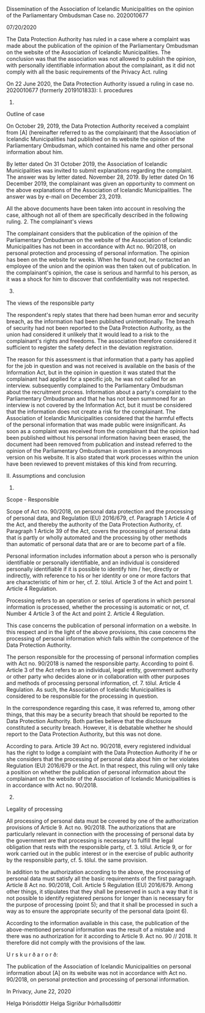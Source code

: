 Dissemination of the Association of Icelandic Municipalities on the opinion of the Parliamentary Ombudsman
Case no. 2020010677

07/20/2020

The Data Protection Authority has ruled in a case where a complaint was made about the publication of the opinion of the Parliamentary Ombudsman on the website of the Association of Icelandic Municipalities. The conclusion was that the association was not allowed to publish the opinion, with personally identifiable information about the complainant, as it did not comply with all the basic requirements of the Privacy Act.
ruling

On 22 June 2020, the Data Protection Authority issued a ruling in case no. 2020010677 (formerly 2019101833):
I.
procedures

1.
Outline of case

On October 29, 2019, the Data Protection Authority received a complaint from \[A\] (hereinafter referred to as the complainant) that the Association of Icelandic Municipalities had published on its website the opinion of the Parliamentary Ombudsman, which contained his name and other personal information about him.

By letter dated On 31 October 2019, the Association of Icelandic Municipalities was invited to submit explanations regarding the complaint. The answer was by letter dated. November 28, 2019. By letter dated On 16 December 2019, the complainant was given an opportunity to comment on the above explanations of the Association of Icelandic Municipalities. The answer was by e-mail on December 23, 2019.

All the above documents have been taken into account in resolving the case, although not all of them are specifically described in the following ruling.
2.
The complainant's views

The complainant considers that the publication of the opinion of the Parliamentary Ombudsman on the website of the Association of Icelandic Municipalities has not been in accordance with Act no. 90/2018, on personal protection and processing of personal information. The opinion has been on the website for weeks. When he found out, he contacted an employee of the union and the opinion was then taken out of publication. In the complainant's opinion, the case is serious and harmful to his person, as it was a shock for him to discover that confidentiality was not respected.

3.
The views of the responsible party

The respondent's reply states that there had been human error and security breach, as the information had been published unintentionally. The breach of security had not been reported to the Data Protection Authority, as the union had considered it unlikely that it would lead to a risk to the complainant's rights and freedoms. The association therefore considered it sufficient to register the safety defect in the deviation registration.

The reason for this assessment is that information that a party has applied for the job in question and was not received is available on the basis of the Information Act, but in the opinion in question it was stated that the complainant had applied for a specific job, he was not called for an interview. subsequently complained to the Parliamentary Ombudsman about the recruitment process. Information about a party's complaint to the Parliamentary Ombudsman and that he has not been summoned for an interview is not covered by the Information Act, but it must be considered that the information does not create a risk for the complainant. The Association of Icelandic Municipalities considered that the harmful effects of the personal information that was made public were insignificant. As soon as a complaint was received from the complainant that the opinion had been published without his personal information having been erased, the document had been removed from publication and instead referred to the opinion of the Parliamentary Ombudsman in question in a anonymous version on his website. It is also stated that work processes within the union have been reviewed to prevent mistakes of this kind from recurring.

II.
Assumptions and conclusion

1.
Scope - Responsible

Scope of Act no. 90/2018, on personal data protection and the processing of personal data, and Regulation (EU) 2016/679, cf. Paragraph 1 Article 4 of the Act, and thereby the authority of the Data Protection Authority, cf. Paragraph 1 Article 39 of the Act, covers the processing of personal data that is partly or wholly automated and the processing by other methods than automatic of personal data that are or are to become part of a file.

Personal information includes information about a person who is personally identifiable or personally identifiable, and an individual is considered personally identifiable if it is possible to identify him / her, directly or indirectly, with reference to his or her identity or one or more factors that are characteristic of him or her, cf. 2. tölul. Article 3 of the Act and point 1. Article 4 Regulation.

Processing refers to an operation or series of operations in which personal information is processed, whether the processing is automatic or not, cf. Number 4 Article 3 of the Act and point 2. Article 4 Regulation.

This case concerns the publication of personal information on a website. In this respect and in the light of the above provisions, this case concerns the processing of personal information which falls within the competence of the Data Protection Authority.

The person responsible for the processing of personal information complies with Act no. 90/2018 is named the responsible party. According to point 6. Article 3 of the Act refers to an individual, legal entity, government authority or other party who decides alone or in collaboration with other purposes and methods of processing personal information, cf. 7. tölul. Article 4 Regulation. As such, the Association of Icelandic Municipalities is considered to be responsible for the processing in question.

In the correspondence regarding this case, it was referred to, among other things, that this may be a security breach that should be reported to the Data Protection Authority. Both parties believe that the disclosure constituted a security breach. However, it is debatable whether he should report to the Data Protection Authority, but this was not done.

According to para. Article 39 Act no. 90/2018, every registered individual has the right to lodge a complaint with the Data Protection Authority if he or she considers that the processing of personal data about him or her violates Regulation (EU) 2016/679 or the Act. In that respect, this ruling will only take a position on whether the publication of personal information about the complainant on the website of the Association of Icelandic Municipalities is in accordance with Act no. 90/2018.

2.
Legality of processing

All processing of personal data must be covered by one of the authorization provisions of Article 9. Act no. 90/2018. The authorizations that are particularly relevant in connection with the processing of personal data by the government are that processing is necessary to fulfill the legal obligation that rests with the responsible party, cf. 3. tölul. Article 9, or for work carried out in the public interest or in the exercise of public authority by the responsible party, cf. 5. tölul. the same provision.

In addition to the authorization according to the above, the processing of personal data must satisfy all the basic requirements of the first paragraph. Article 8 Act no. 90/2018, Coll. Article 5 Regulation (EU) 2016/679. Among other things, it stipulates that they shall be preserved in such a way that it is not possible to identify registered persons for longer than is necessary for the purpose of processing (point 5); and that it shall be processed in such a way as to ensure the appropriate security of the personal data (point 6).

According to the information available in this case, the publication of the above-mentioned personal information was the result of a mistake and there was no authorization for it according to Article 9. Act no. 90 // 2018. It therefore did not comply with the provisions of the law.

U r s k u r ð a r o r ð:

The publication of the Association of Icelandic Municipalities on personal information about \[A\] on its website was not in accordance with Act no. 90/2018, on personal protection and processing of personal information.

In Privacy, June 22, 2020

Helga Þórisdóttir Helga Sigríður Þórhallsdóttir
